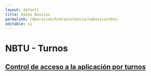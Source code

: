 ```yaml
---
layout: default
title: Datos Basicos
permalink: /Operacion/hrm/asistencia/nabasica/nbtu
editable: si
---
```


# NBTU - Turnos

## [Control de acceso a la aplicación por turnos](http://docs.oasiscom.com/Operacion/hrm/asistencia/nabasica/nbtu#Control-de-acceso-a-la-aplicación-por-turnos)


